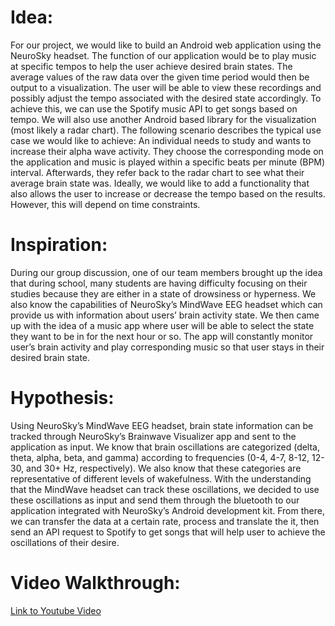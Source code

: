 # Idea:
For our project, we would like to build an Android web application using the NeuroSky
headset. The function of our application would be to play music at specific tempos to help the
user achieve desired brain states. The average values of the raw data over the given time
period would then be output to a visualization. The user will be able to view these recordings
and possibly adjust the tempo associated with the desired state accordingly. To achieve this, we
can use the Spotify music API to get songs based on tempo. We will also use another Android
based library for the visualization (most likely a radar chart). The following scenario describes
the typical use case we would like to achieve: An individual needs to study and wants to
increase their alpha wave activity. They choose the corresponding mode on the application and
music is played within a specific beats per minute (BPM) interval. Afterwards, they refer back to
the radar chart to see what their average brain state was. Ideally, we would like to add a
functionality that also allows the user to increase or decrease the tempo based on the results.
However, this will depend on time constraints.


# Inspiration:
During our group discussion, one of our team members brought up the idea that during
school, many students are having difficulty focusing on their studies because they are either in a
state of drowsiness or hyperness. We also know the capabilities of NeuroSky’s MindWave EEG
headset which can provide us with information about users’ brain activity state. We then came
up with the idea of a music app where user will be able to select the state they want to be in for
the next hour or so. The app will constantly monitor user’s brain activity and play corresponding
music so that user stays in their desired brain state.


# Hypothesis:
Using NeuroSky’s MindWave EEG headset, brain state information can be tracked
through NeuroSky’s Brainwave Visualizer app and sent to the application as input. We know
that brain oscillations are categorized (delta, theta, alpha, beta, and gamma) according to
frequencies (0-4, 4-7, 8-12, 12-30, and 30+ Hz, respectively). We also know that these
categories are representative of different levels of wakefulness. With the understanding that the
MindWave headset can track these oscillations, we decided to use these oscillations as input
and send them through the bluetooth to our application integrated with NeuroSky’s Android
development kit. From there, we can transfer the data at a certain rate, process and translate
the it, then send an API request to Spotify to get songs that will help user to achieve the
oscillations of their desire.


# Video Walkthrough:
[Link to Youtube Video](https://youtu.be/V0hr8A_bs40)
